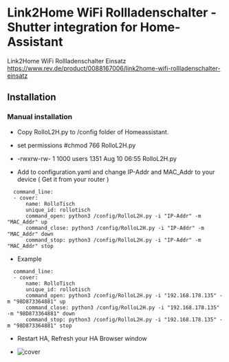 # Link2Home WiFi Rollladenschalter - Shutter integration for Home-Assistant

Link2Home WiFi Rollladenschalter Einsatz
https://www.rev.de/product/0088167006/link2home-wifi-rollladenschalter-einsatz


## Installation

### Manual installation

- Copy RolloL2H.py to /config folder of Homeassistant.
- set permissions   #chmod 766 RolloL2H.py 
-
  -rwxrw-rw-    1 1000     users         1351 Aug 10 06:55 RolloL2H.py

- Add to configuration.yaml and change IP-Addr and MAC_Addr to your device ( Get it from your router )

```
  command_line:
  - cover:
      name: RolloTisch
      unique_id: rollotisch
      command_open: python3 /config/RolloL2H.py -i "IP-Addr" -m "MAC_Addr" up
      command_close: python3 /config/RolloL2H.py -i "IP-Addr" -m "MAC_Addr" down
      command_stop: python3 /config/RolloL2H.py -i "IP-Addr" -m "MAC_Addr" stop
```
- Example
```
  command_line:
  - cover:
      name: RolloTisch
      unique_id: rollotisch
      command_open: python3 /config/RolloL2H.py -i "192.168.178.135" -m "98D873364881" up
      command_close: python3 /config/RolloL2H.py -i "192.168.178.135" -m "98D873364881" down
      command_stop: python3 /config/RolloL2H.py -i "192.168.178.135" -m "98D873364881" stop
```

- Restart HA, Refresh your HA Browser window

- ![cover](https://github.com/user-attachments/assets/c925c368-8daf-4702-a2f5-a0d654b47e59)
